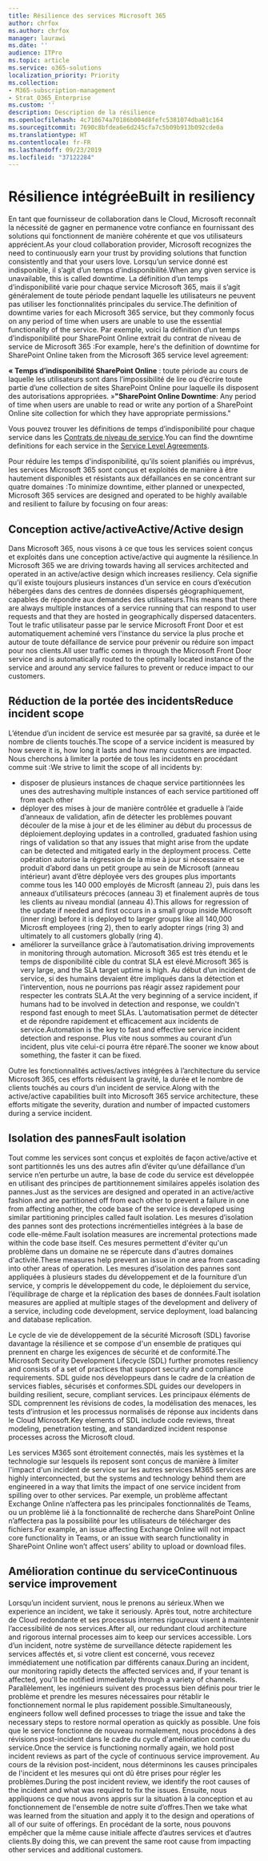 ```yaml
---
title: Résilience des services Microsoft 365
author: chrfox
ms.author: chrfox
manager: laurawi
ms.date: ''
audience: ITPro
ms.topic: article
ms.service: o365-solutions
localization_priority: Priority
ms.collection:
- M365-subscription-management
- Strat_O365_Enterprise
ms.custom: ''
description: Description de la résilience
ms.openlocfilehash: 4c718674a70186b004d8fefc5381074dba81c164
ms.sourcegitcommit: 7690c8bfdea6e6d245cfa7c5b09b913b092cde0a
ms.translationtype: HT
ms.contentlocale: fr-FR
ms.lasthandoff: 09/23/2019
ms.locfileid: "37122284"
---
```

# <a name="built-in-resiliency"></a><span data-ttu-id="66cd5-103">Résilience intégrée</span><span class="sxs-lookup"><span data-stu-id="66cd5-103">Built in resiliency</span></span>

<span data-ttu-id="66cd5-104">En tant que fournisseur de collaboration dans le Cloud, Microsoft reconnaît la nécessité de gagner en permanence votre confiance en fournissant des solutions qui fonctionnent de manière cohérente et que vos utilisateurs apprécient.</span><span class="sxs-lookup"><span data-stu-id="66cd5-104">As your cloud collaboration provider, Microsoft recognizes the need to continuously earn your trust by providing solutions that function consistently and that your users love.</span></span> <span data-ttu-id="66cd5-105">Lorsqu’un service donné est indisponible, il s’agit d’un temps d’indisponibilité.</span><span class="sxs-lookup"><span data-stu-id="66cd5-105">When any given service is unavailable, this is called downtime.</span></span> <span data-ttu-id="66cd5-106">La définition d’un temps d’indisponibilité varie pour chaque service Microsoft 365, mais il s’agit généralement de toute période pendant laquelle les utilisateurs ne peuvent pas utiliser les fonctionnalités principales du service.</span><span class="sxs-lookup"><span data-stu-id="66cd5-106">The definition of downtime varies for each Microsoft 365 service, but they commonly focus on any period of time when users are unable to use the essential functionality of the service.</span></span> <span data-ttu-id="66cd5-107">Par exemple, voici la définition d’un temps d’indisponibilité pour SharePoint Online extrait du contrat de niveau de service de Microsoft 365 :</span><span class="sxs-lookup"><span data-stu-id="66cd5-107">For example, here's the definition of downtime for SharePoint Online taken from the Microsoft 365 service level agreement:</span></span>

<span data-ttu-id="66cd5-108">**« Temps d’indisponibilité SharePoint Online** : toute période au cours de laquelle les utilisateurs sont dans l’impossibilité de lire ou d’écrire toute partie d’une collection de sites SharePoint Online pour laquelle ils disposent des autorisations appropriées. »</span><span class="sxs-lookup"><span data-stu-id="66cd5-108">**"SharePoint Online Downtime**: Any period of time when users are unable to read or write any portion of a SharePoint Online site collection for which they have appropriate permissions."</span></span>

<span data-ttu-id="66cd5-109">Vous pouvez trouver les définitions de temps d’indisponibilité pour chaque service dans les [Contrats de niveau de service](http://www.microsoftvolumelicensing.com/DocumentSearch.aspx?Mode=3&DocumentTypeId=37).</span><span class="sxs-lookup"><span data-stu-id="66cd5-109">You can find the downtime definitions for each service in the [Service Level Agreements](http://www.microsoftvolumelicensing.com/DocumentSearch.aspx?Mode=3&DocumentTypeId=37).</span></span>

<span data-ttu-id="66cd5-110">Pour réduire les temps d'indisponibilité, qu’ils soient planifiés ou imprévus, les services Microsoft 365 sont conçus et exploités de manière à être hautement disponibles et résistants aux défaillances en se concentrant sur quatre domaines :</span><span class="sxs-lookup"><span data-stu-id="66cd5-110">To minimize downtime, either planned or unexpected, Microsoft 365 services are designed and operated to be highly available and resilient to failure by focusing on four areas:</span></span>

## <a name="activeactive-design"></a><span data-ttu-id="66cd5-111">Conception active/active</span><span class="sxs-lookup"><span data-stu-id="66cd5-111">Active/Active design</span></span>

<span data-ttu-id="66cd5-112">Dans Microsoft 365, nous visons à ce que tous les services soient conçus et exploités dans une conception active/active qui augmente la résilience.</span><span class="sxs-lookup"><span data-stu-id="66cd5-112">In Microsoft 365 we are driving towards having all services architected and operated in an active/active design which increases resiliency.</span></span> <span data-ttu-id="66cd5-113">Cela signifie qu’il existe toujours plusieurs instances d’un service en cours d’exécution hébergées dans des centres de données dispersés géographiquement, capables de répondre aux demandes des utilisateurs.</span><span class="sxs-lookup"><span data-stu-id="66cd5-113">This means that there are always multiple instances of a service running that can respond to user requests and that they are hosted in geographically dispersed datacenters.</span></span> <span data-ttu-id="66cd5-114">Tout le trafic utilisateur passe par le service Microsoft Front Door et est automatiquement acheminé vers l'instance du service la plus proche et autour de toute défaillance de service pour prévenir ou réduire son impact pour nos clients.</span><span class="sxs-lookup"><span data-stu-id="66cd5-114">All user traffic comes in through the Microsoft Front Door service and is automatically routed to the optimally located instance of the service and around any service failures to prevent or reduce impact to our customers.</span></span>

## <a name="reduce-incident-scope"></a><span data-ttu-id="66cd5-115">Réduction de la portée des incidents</span><span class="sxs-lookup"><span data-stu-id="66cd5-115">Reduce incident scope</span></span>

<span data-ttu-id="66cd5-116">L’étendue d’un incident de service est mesurée par sa gravité, sa durée et le nombre de clients touchés.</span><span class="sxs-lookup"><span data-stu-id="66cd5-116">The scope of a service incident is measured by how severe it is, how long it lasts and how many customers are impacted.</span></span> <span data-ttu-id="66cd5-117">Nous cherchons à limiter la portée de tous les incidents en procédant comme suit :</span><span class="sxs-lookup"><span data-stu-id="66cd5-117">We strive to limit the scope of all incidents by:</span></span>

- <span data-ttu-id="66cd5-118">disposer de plusieurs instances de chaque service partitionnées les unes des autres</span><span class="sxs-lookup"><span data-stu-id="66cd5-118">having multiple instances of each service partitioned off from each other</span></span>
- <span data-ttu-id="66cd5-119">déployer des mises à jour de manière contrôlée et graduelle à l’aide d’anneaux de validation, afin de détecter les problèmes pouvant découler de la mise à jour et de les éliminer au début du processus de déploiement.</span><span class="sxs-lookup"><span data-stu-id="66cd5-119">deploying updates in a controlled, graduated fashion using rings of validation so that any issues that might arise from the update can be detected and mitigated early in the deployment process.</span></span> <span data-ttu-id="66cd5-120">Cette opération autorise la régression de la mise à jour si nécessaire et se produit d’abord dans un petit groupe au sein de Microsoft (anneau intérieur) avant d’être déployée vers des groupes plus importants comme tous les 140 000 employés de Microsft (anneau 2), puis dans les anneaux d’utilisateurs précoces (anneau 3) et finalement auprès de tous les clients au niveau mondial (anneau 4).</span><span class="sxs-lookup"><span data-stu-id="66cd5-120">This allows for regression of the update if needed and first occurs in a small group inside Microsoft (inner ring) before it is deployed to larger groups like all 140,000 Microsft employees (ring 2), then to early adopter rings (ring 3) and ultimately to all customers globally (ring 4).</span></span>
- <span data-ttu-id="66cd5-121">améliorer la surveillance grâce à l’automatisation.</span><span class="sxs-lookup"><span data-stu-id="66cd5-121">driving improvements in monitoring through automation.</span></span> <span data-ttu-id="66cd5-122">Microsoft 365 est très étendu et le temps de disponibilité cible du contrat SLA est élevé.</span><span class="sxs-lookup"><span data-stu-id="66cd5-122">Microsoft 365 is very large, and the SLA target uptime is high.</span></span> <span data-ttu-id="66cd5-123">Au début d’un incident de service, si des humains devaient être impliqués dans la détection et l’intervention, nous ne pourrions pas réagir assez rapidement pour respecter les contrats SLA.</span><span class="sxs-lookup"><span data-stu-id="66cd5-123">At the very beginning of a service incident, if humans had to be involved in detection and response, we couldn't respond fast enough to meet SLAs.</span></span> <span data-ttu-id="66cd5-124">L’automatisation permet de détecter et de répondre rapidement et efficacement aux incidents de service.</span><span class="sxs-lookup"><span data-stu-id="66cd5-124">Automation is the key to fast and effective service incident detection and response.</span></span> <span data-ttu-id="66cd5-125">Plus vite nous sommes au courant d’un incident, plus vite celui-ci pourra être réparé.</span><span class="sxs-lookup"><span data-stu-id="66cd5-125">The sooner we know about something, the faster it can be fixed.</span></span>

<span data-ttu-id="66cd5-126">Outre les fonctionnalités actives/actives intégrées à l’architecture du service Microsoft 365, ces efforts réduisent la gravité, la durée et le nombre de clients touchés au cours d’un incident de service.</span><span class="sxs-lookup"><span data-stu-id="66cd5-126">Along with the active/active capabilities built into Microsoft 365 service architecture, these efforts mitigate the severity, duration and number of impacted customers during a service incident.</span></span>  

## <a name="fault-isolation"></a><span data-ttu-id="66cd5-127">Isolation des pannes</span><span class="sxs-lookup"><span data-stu-id="66cd5-127">Fault isolation</span></span>

<span data-ttu-id="66cd5-128">Tout comme les services sont conçus et exploités de façon active/active et sont partitionnés les uns des autres afin d’éviter qu’une défaillance d’un service n’en perturbe un autre, la base de code du service est développée en utilisant des principes de partitionnement similaires appelés isolation des pannes.</span><span class="sxs-lookup"><span data-stu-id="66cd5-128">Just as the services are designed and operated in an active/active fashion and are partitioned off from each other to prevent a failure in one from affecting another, the code base of the service is developed using similar partitioning principles called fault isolation.</span></span> <span data-ttu-id="66cd5-129">Les mesures d’isolation des pannes sont des protections incrémentielles intégrées à la base de code elle-même.</span><span class="sxs-lookup"><span data-stu-id="66cd5-129">Fault isolation measures are incremental protections made within the code base itself.</span></span> <span data-ttu-id="66cd5-130">Ces mesures permettent d'éviter qu'un problème dans un domaine ne se répercute dans d'autres domaines d'activité.</span><span class="sxs-lookup"><span data-stu-id="66cd5-130">These measures help prevent an issue in one area from cascading into other areas of operation.</span></span>
<span data-ttu-id="66cd5-131">Les mesures d’isolation des pannes sont appliquées à plusieurs stades du développement et de la fourniture d’un service, y compris le développement du code, le déploiement du service, l’équilibrage de charge et la réplication des bases de données.</span><span class="sxs-lookup"><span data-stu-id="66cd5-131">Fault isolation measures are applied at multiple stages of the development and delivery of a service, including code development, service deployment, load balancing and database replication.</span></span>

<span data-ttu-id="66cd5-132">Le cycle de vie de développement de la sécurité Microsoft (SDL) favorise davantage la résilience et se compose d'un ensemble de pratiques qui prennent en charge les exigences de sécurité et de conformité.</span><span class="sxs-lookup"><span data-stu-id="66cd5-132">The Microsoft Security Development Lifecycle (SDL) further promotes resiliency and consists of a set of practices that support security and compliance requirements.</span></span> <span data-ttu-id="66cd5-133">SDL guide nos développeurs dans le cadre de la création de services fiables, sécurisés et conformes.</span><span class="sxs-lookup"><span data-stu-id="66cd5-133">SDL guides our developers in building resilient, secure, compliant services.</span></span> <span data-ttu-id="66cd5-134">Les principaux éléments de SDL comprennent les révisions de codes, la modélisation des menaces, les tests d’intrusion et les processus normalisés de réponse aux incidents dans le Cloud Microsoft.</span><span class="sxs-lookup"><span data-stu-id="66cd5-134">Key elements of SDL include code reviews, threat modeling, penetration testing, and standardized incident response processes across the Microsoft cloud.</span></span>

<span data-ttu-id="66cd5-135">Les services M365 sont étroitement connectés, mais les systèmes et la technologie sur lesquels ils reposent sont conçus de manière à limiter l'impact d'un incident de service sur les autres services.</span><span class="sxs-lookup"><span data-stu-id="66cd5-135">M365 services are highly interconnected, but the systems and technology behind them are engineered in a way that limits the impact of one service incident from spilling over to other services.</span></span> <span data-ttu-id="66cd5-136">Par exemple, un problème affectant Exchange Online n’affectera pas les principales fonctionnalités de Teams, ou un problème lié à la fonctionnalité de recherche dans SharePoint Online n’affectera pas la possibilité pour les utilisateurs de télécharger des fichiers.</span><span class="sxs-lookup"><span data-stu-id="66cd5-136">For example, an issue affecting Exchange Online will not impact core functionality in Teams, or an issue with search functionality in SharePoint Online won’t affect users’ ability to upload or download files.</span></span>

## <a name="continuous-service-improvement"></a><span data-ttu-id="66cd5-137">Amélioration continue du service</span><span class="sxs-lookup"><span data-stu-id="66cd5-137">Continuous service improvement</span></span>

<span data-ttu-id="66cd5-138">Lorsqu’un incident survient, nous le prenons au sérieux.</span><span class="sxs-lookup"><span data-stu-id="66cd5-138">When we experience an incident, we take it seriously.</span></span> <span data-ttu-id="66cd5-139">Après tout, notre architecture de Cloud redondante et ses processus internes rigoureux visent à maintenir l’accessibilité de nos services.</span><span class="sxs-lookup"><span data-stu-id="66cd5-139">After all, our redundant cloud architecture and rigorous internal processes aim to keep our services accessible.</span></span> <span data-ttu-id="66cd5-140">Lors d’un incident, notre système de surveillance détecte rapidement les services affectés et, si votre client est concerné, vous recevez immédiatement une notification par différents canaux.</span><span class="sxs-lookup"><span data-stu-id="66cd5-140">During an incident, our monitoring rapidly detects the affected services and, if your tenant is affected, you'll be notified immediately through a variety of channels.</span></span> <span data-ttu-id="66cd5-141">Parallèlement, les ingénieurs suivent des processus bien définis pour trier le problème et prendre les mesures nécessaires pour rétablir le fonctionnement normal le plus rapidement possible.</span><span class="sxs-lookup"><span data-stu-id="66cd5-141">Simultaneously, engineers follow well defined processes to triage the issue and take the necessary steps to restore normal operation as quickly as possible.</span></span> <span data-ttu-id="66cd5-142">Une fois que le service fonctionne de nouveau normalement, nous procédons à des révisions post-incident dans le cadre du cycle d'amélioration continue du service.</span><span class="sxs-lookup"><span data-stu-id="66cd5-142">Once the service is functioning normally again, we hold post incident reviews as part of the cycle of continuous service improvement.</span></span> <span data-ttu-id="66cd5-143">Au cours de la révision post-incident, nous déterminons les causes principales de l'incident et les mesures qui ont dû être prises pour régler les problèmes.</span><span class="sxs-lookup"><span data-stu-id="66cd5-143">During the post incident review, we identify the root causes of the incident and what was required to fix the issues.</span></span> <span data-ttu-id="66cd5-144">Ensuite, nous appliquons ce que nous avons appris sur la situation à la conception et au fonctionnement de l'ensemble de notre suite d’offres.</span><span class="sxs-lookup"><span data-stu-id="66cd5-144">Then we take what was learned from the situation and apply it to the design and operations of all of our suite of offerings.</span></span> <span data-ttu-id="66cd5-145">En procédant de la sorte, nous pouvons empêcher que la même cause initiale affecte d’autres services et d’autres clients.</span><span class="sxs-lookup"><span data-stu-id="66cd5-145">By doing this, we can prevent the same root cause from impacting other services and additional customers.</span></span>
